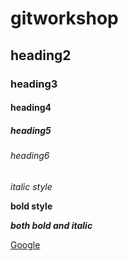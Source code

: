 # gitworkshop
## heading2
### heading3
#### heading4
##### heading5
###### heading6
*italic style*

**bold style**

***both bold and italic***

[Google](https://www.google.com/)
